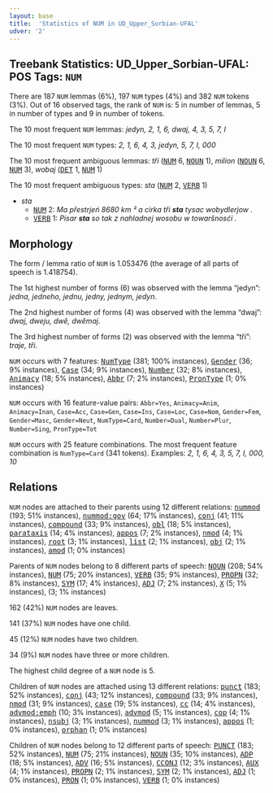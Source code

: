 ```yaml
---
layout: base
title:  'Statistics of NUM in UD_Upper_Sorbian-UFAL'
udver: '2'
---
```


## Treebank Statistics: UD_Upper_Sorbian-UFAL: POS Tags: `NUM`

There are 187 `NUM` lemmas (6%), 197 `NUM` types (4%) and 382 `NUM` tokens (3%).
Out of 16 observed tags, the rank of `NUM` is: 5 in number of lemmas, 5 in number of types and 9 in number of tokens.

The 10 most frequent `NUM` lemmas: <em>jedyn, 2, 1, 6, dwaj, 4, 3, 5, 7, I</em>

The 10 most frequent `NUM` types:  <em>2, 1, 6, 4, 3, jedyn, 5, 7, I, 000</em>

The 10 most frequent ambiguous lemmas: <em>tři</em> (<tt><a href="hsb_ufal-pos-NUM.html">NUM</a></tt> 6, <tt><a href="hsb_ufal-pos-NOUN.html">NOUN</a></tt> 1), <em>milion</em> (<tt><a href="hsb_ufal-pos-NOUN.html">NOUN</a></tt> 6, <tt><a href="hsb_ufal-pos-NUM.html">NUM</a></tt> 3), <em>wobaj</em> (<tt><a href="hsb_ufal-pos-DET.html">DET</a></tt> 1, <tt><a href="hsb_ufal-pos-NUM.html">NUM</a></tt> 1)

The 10 most frequent ambiguous types:  <em>sta</em> (<tt><a href="hsb_ufal-pos-NUM.html">NUM</a></tt> 2, <tt><a href="hsb_ufal-pos-VERB.html">VERB</a></tt> 1)


* <em>sta</em>
  * <tt><a href="hsb_ufal-pos-NUM.html">NUM</a></tt> 2: <em>Ma přestrjeń 8680 km ² a cirka tři <b>sta</b> tysac wobydlerjow .</em>
  * <tt><a href="hsb_ufal-pos-VERB.html">VERB</a></tt> 1: <em>Pisar <b>sta</b> so tak z nahladnej wosobu w towaršnosći .</em>

## Morphology

The form / lemma ratio of `NUM` is 1.053476 (the average of all parts of speech is 1.418754).

The 1st highest number of forms (6) was observed with the lemma “jedyn”: <em>jedna, jedneho, jednu, jedny, jednym, jedyn</em>.

The 2nd highest number of forms (4) was observed with the lemma “dwaj”: <em>dwaj, dweju, dwě, dwěmaj</em>.

The 3rd highest number of forms (2) was observed with the lemma “tři”: <em>traje, tři</em>.

`NUM` occurs with 7 features: <tt><a href="hsb_ufal-feat-NumType.html">NumType</a></tt> (381; 100% instances), <tt><a href="hsb_ufal-feat-Gender.html">Gender</a></tt> (36; 9% instances), <tt><a href="hsb_ufal-feat-Case.html">Case</a></tt> (34; 9% instances), <tt><a href="hsb_ufal-feat-Number.html">Number</a></tt> (32; 8% instances), <tt><a href="hsb_ufal-feat-Animacy.html">Animacy</a></tt> (18; 5% instances), <tt><a href="hsb_ufal-feat-Abbr.html">Abbr</a></tt> (7; 2% instances), <tt><a href="hsb_ufal-feat-PronType.html">PronType</a></tt> (1; 0% instances)

`NUM` occurs with 16 feature-value pairs: `Abbr=Yes`, `Animacy=Anim`, `Animacy=Inan`, `Case=Acc`, `Case=Gen`, `Case=Ins`, `Case=Loc`, `Case=Nom`, `Gender=Fem`, `Gender=Masc`, `Gender=Neut`, `NumType=Card`, `Number=Dual`, `Number=Plur`, `Number=Sing`, `PronType=Tot`

`NUM` occurs with 25 feature combinations.
The most frequent feature combination is `NumType=Card` (341 tokens).
Examples: <em>2, 1, 6, 4, 3, 5, 7, I, 000, 10</em>


## Relations

`NUM` nodes are attached to their parents using 12 different relations: <tt><a href="hsb_ufal-dep-nummod.html">nummod</a></tt> (193; 51% instances), <tt><a href="hsb_ufal-dep-nummod-gov.html">nummod:gov</a></tt> (64; 17% instances), <tt><a href="hsb_ufal-dep-conj.html">conj</a></tt> (41; 11% instances), <tt><a href="hsb_ufal-dep-compound.html">compound</a></tt> (33; 9% instances), <tt><a href="hsb_ufal-dep-obl.html">obl</a></tt> (18; 5% instances), <tt><a href="hsb_ufal-dep-parataxis.html">parataxis</a></tt> (14; 4% instances), <tt><a href="hsb_ufal-dep-appos.html">appos</a></tt> (7; 2% instances), <tt><a href="hsb_ufal-dep-nmod.html">nmod</a></tt> (4; 1% instances), <tt><a href="hsb_ufal-dep-root.html">root</a></tt> (3; 1% instances), <tt><a href="hsb_ufal-dep-list.html">list</a></tt> (2; 1% instances), <tt><a href="hsb_ufal-dep-obj.html">obj</a></tt> (2; 1% instances), <tt><a href="hsb_ufal-dep-amod.html">amod</a></tt> (1; 0% instances)

Parents of `NUM` nodes belong to 8 different parts of speech: <tt><a href="hsb_ufal-pos-NOUN.html">NOUN</a></tt> (208; 54% instances), <tt><a href="hsb_ufal-pos-NUM.html">NUM</a></tt> (75; 20% instances), <tt><a href="hsb_ufal-pos-VERB.html">VERB</a></tt> (35; 9% instances), <tt><a href="hsb_ufal-pos-PROPN.html">PROPN</a></tt> (32; 8% instances), <tt><a href="hsb_ufal-pos-SYM.html">SYM</a></tt> (17; 4% instances), <tt><a href="hsb_ufal-pos-ADJ.html">ADJ</a></tt> (7; 2% instances), <tt><a href="hsb_ufal-pos-X.html">X</a></tt> (5; 1% instances),  (3; 1% instances)

162 (42%) `NUM` nodes are leaves.

141 (37%) `NUM` nodes have one child.

45 (12%) `NUM` nodes have two children.

34 (9%) `NUM` nodes have three or more children.

The highest child degree of a `NUM` node is 5.

Children of `NUM` nodes are attached using 13 different relations: <tt><a href="hsb_ufal-dep-punct.html">punct</a></tt> (183; 52% instances), <tt><a href="hsb_ufal-dep-conj.html">conj</a></tt> (43; 12% instances), <tt><a href="hsb_ufal-dep-compound.html">compound</a></tt> (33; 9% instances), <tt><a href="hsb_ufal-dep-nmod.html">nmod</a></tt> (31; 9% instances), <tt><a href="hsb_ufal-dep-case.html">case</a></tt> (19; 5% instances), <tt><a href="hsb_ufal-dep-cc.html">cc</a></tt> (14; 4% instances), <tt><a href="hsb_ufal-dep-advmod-emph.html">advmod:emph</a></tt> (10; 3% instances), <tt><a href="hsb_ufal-dep-advmod.html">advmod</a></tt> (5; 1% instances), <tt><a href="hsb_ufal-dep-cop.html">cop</a></tt> (4; 1% instances), <tt><a href="hsb_ufal-dep-nsubj.html">nsubj</a></tt> (3; 1% instances), <tt><a href="hsb_ufal-dep-nummod.html">nummod</a></tt> (3; 1% instances), <tt><a href="hsb_ufal-dep-appos.html">appos</a></tt> (1; 0% instances), <tt><a href="hsb_ufal-dep-orphan.html">orphan</a></tt> (1; 0% instances)

Children of `NUM` nodes belong to 12 different parts of speech: <tt><a href="hsb_ufal-pos-PUNCT.html">PUNCT</a></tt> (183; 52% instances), <tt><a href="hsb_ufal-pos-NUM.html">NUM</a></tt> (75; 21% instances), <tt><a href="hsb_ufal-pos-NOUN.html">NOUN</a></tt> (35; 10% instances), <tt><a href="hsb_ufal-pos-ADP.html">ADP</a></tt> (18; 5% instances), <tt><a href="hsb_ufal-pos-ADV.html">ADV</a></tt> (16; 5% instances), <tt><a href="hsb_ufal-pos-CCONJ.html">CCONJ</a></tt> (12; 3% instances), <tt><a href="hsb_ufal-pos-AUX.html">AUX</a></tt> (4; 1% instances), <tt><a href="hsb_ufal-pos-PROPN.html">PROPN</a></tt> (2; 1% instances), <tt><a href="hsb_ufal-pos-SYM.html">SYM</a></tt> (2; 1% instances), <tt><a href="hsb_ufal-pos-ADJ.html">ADJ</a></tt> (1; 0% instances), <tt><a href="hsb_ufal-pos-PRON.html">PRON</a></tt> (1; 0% instances), <tt><a href="hsb_ufal-pos-VERB.html">VERB</a></tt> (1; 0% instances)

